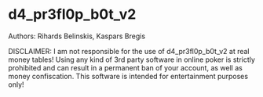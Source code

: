 # d4_pr3fl0p_b0t_v2
Authors: Rihards Belinskis, Kaspars Bregis

DISCLAIMER: I am not responsible for the use of d4_pr3fl0p_b0t_v2 at real money tables! Using any kind of 3rd party software in online poker is strictly prohibited and can result in a permanent ban of your account, as well as money confiscation. This software is intended for entertainment purposes only!
